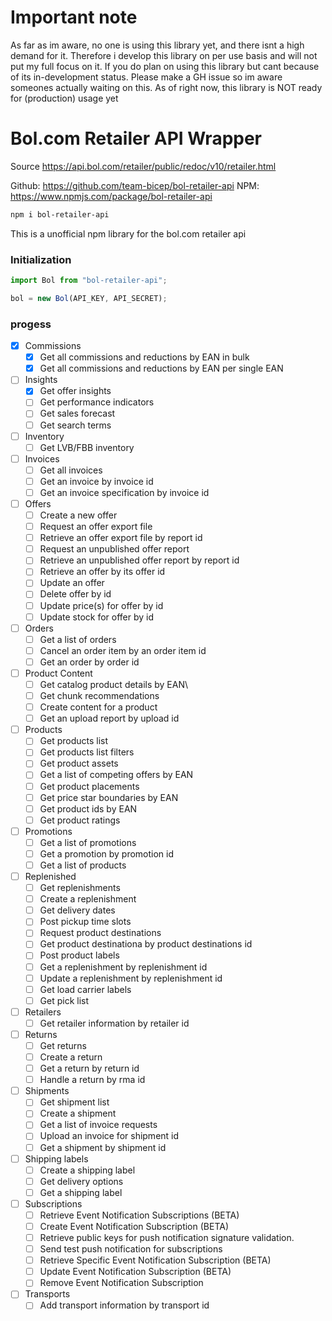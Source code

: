 # Important note
As far as im aware, no one is using this library yet, and there isnt a high demand for it. Therefore i develop this library on per use basis and will not put my full focus on it. If you do plan on using this library but cant because of its in-development status. Please make a GH issue so im aware someones actually waiting on this. As of right now, this library is NOT ready for (production) usage yet


# Bol.com Retailer API Wrapper

Source https://api.bol.com/retailer/public/redoc/v10/retailer.html

Github: https://github.com/team-bicep/bol-retailer-api
NPM: https://www.npmjs.com/package/bol-retailer-api
<br>

```bash
npm i bol-retailer-api
```

This is a unofficial npm library for the bol.com retailer api

### Initialization

```javascript
import Bol from "bol-retailer-api";

bol = new Bol(API_KEY, API_SECRET);
```

### progess



- [x] Commissions
	- [x] Get all commissions and reductions by EAN in bulk
	- [x] Get all commissions and reductions by EAN per single EAN
- [ ] Insights
	- [X] Get offer insights
	- [ ] Get performance indicators
	- [ ] Get sales forecast
	- [ ] Get search terms
- [ ] Inventory
	- [ ] Get LVB/FBB inventory
- [ ] Invoices
	- [ ] Get all invoices
	- [ ] Get an invoice by invoice id
	- [ ] Get an invoice specification by invoice id
- [ ] Offers
	- [ ] Create a new offer
	- [ ] Request an offer export file
	- [ ] Retrieve an offer export file by report id
	- [ ] Request an unpublished offer report
	- [ ] Retrieve an unpublished offer report by report id
	- [ ] Retrieve an offer by its offer id
	- [ ] Update an offer
	- [ ] Delete offer by id
	- [ ] Update price(s) for offer by id
	- [ ] Update stock for offer by id
- [ ] Orders
	- [ ] Get a list of orders
	- [ ] Cancel an order item by an order item id
	- [ ] Get an order by order id
- [ ] Product Content
	- [ ] Get catalog product details by EAN\
	- [ ] Get chunk recommendations
	- [ ] Create content for a product
	- [ ] Get an upload report by upload id
- [ ] Products
	- [ ] Get products list
	- [ ] Get products list filters
	- [ ] Get product assets
	- [ ] Get a list of competing offers by EAN
	- [ ] Get product placements
	- [ ] Get price star boundaries by EAN
	- [ ] Get product ids by EAN
	- [ ] Get product ratings
- [ ] Promotions
	- [ ] Get a list of promotions
	- [ ] Get a promotion by promotion id
	- [ ] Get a list of products
- [ ] Replenished
	- [ ] Get replenishments
	- [ ] Create a replenishment
	- [ ] Get delivery dates
	- [ ] Post pickup time slots
	- [ ] Request product destinations
	- [ ] Get product destinationa by product destinations id
	- [ ] Post product labels
	- [ ] Get a replenishment by replenishment id
	- [ ] Update a replenishment by replenishment id
	- [ ] Get load carrier labels
	- [ ] Get pick list
- [ ] Retailers
	- [ ] Get retailer information by retailer id
- [ ] Returns
	- [ ] Get returns
	- [ ] Create a return
	- [ ] Get a return by return id
	- [ ] Handle a return by rma id
- [ ] Shipments
	- [ ] Get shipment list
	- [ ] Create a shipment
	- [ ] Get a list of invoice requests
	- [ ] Upload an invoice for shipment id
	- [ ] Get a shipment by shipment id
- [ ] Shipping labels
	- [ ] Create a shipping label
	- [ ] Get delivery options
	- [ ] Get a shipping label
- [ ] Subscriptions
	- [ ] Retrieve Event Notification Subscriptions (BETA)
	- [ ] Create Event Notification Subscription (BETA)
	- [ ] Retrieve public keys for push notification signature validation.
	- [ ] Send test push notification for subscriptions
	- [ ] Retrieve Specific Event Notification Subscription (BETA)
	- [ ] Update Event Notification Subscription (BETA)
	- [ ] Remove Event Notification Subscription
- [ ] Transports
	- [ ] Add transport information by transport id
